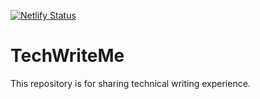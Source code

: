 [![Netlify Status](https://api.netlify.com/api/v1/badges/6ff47b7e-d04e-4cee-bd19-0025105052e0/deploy-status)](https://app.netlify.com/sites/atuhai-cv/deploys)

# TechWriteMe
This repository is for sharing technical writing experience.
